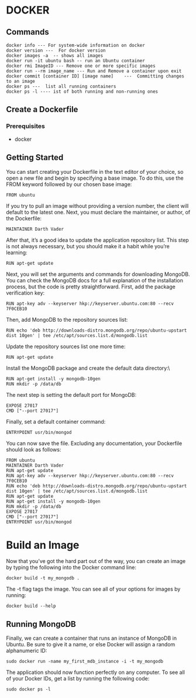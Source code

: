 # DOCKER 


## Commands 
```
docker info --- For system-wide information on docker
docker version ---  For docker version
docker images -a  -- shows all images 
docker run -it ubuntu bash -- run an Ubuntu container
docker rmi ImageID --- Remove one or more specific images
docker run --rm image_name --- Run and Remove a container upon exit
docker commit [container ID] [image name]    ---  Committing changes to an image
docker ps ---  list all running containers
docker ps -l ---- ist of both running and non-running ones

```



## Create a Dockerfile
### Prerequisites
* docker

## Getting Started
You can start creating your Dockerfile in the text editor of your choice, so open a new file and begin by specifying a base image. To do this, use the FROM keyword followed by our chosen base image:
```
FROM ubuntu
````
If you try to pull an image without providing a version number, the client will default to the latest one. Next, you must declare the maintainer, or author, of the Dockerfile:
```
MAINTAINER Darth Vader
```
After that, it’s a good idea to update the application repository list. This step is not always necessary, but you should make it a habit while you’re learning:
```
RUN apt-get update
```
Next, you will set the arguments and commands for downloading MongoDB. You can check the MongoDB docs for a full explanation of the installation process, but the code is pretty straightforward. First, add the package verification key:
```
RUN apt-key adv --keyserver hkp://keyserver.ubuntu.com:80 --recv 7F0CEB10
```
Then, add MongoDB to the repository sources list:
```
RUN echo 'deb http://downloads-distro.mongodb.org/repo/ubuntu-upstart dist 10gen' | tee /etc/apt/sources.list.d/mongodb.list
```
Update the repository sources list one more time:
```
RUN apt-get update
```
Install the MongoDB package and create the default data directory:\
```
RUN apt-get install -y mongodb-10gen
RUN mkdir -p /data/db
```
The next step is setting the default port for MongoDB:
```
EXPOSE 27017
CMD ["--port 27017"]
```
Finally, set a default container command:
```
ENTRYPOINT usr/bin/mongod
```
You can now save the file. Excluding any documentation, your Dockerfile should look as follows:
```
FROM ubuntu
MAINTAINER Darth Vader
RUN apt-get update
RUN apt-key adv --keyserver hkp://keyserver.ubuntu.com:80 --recv 7F0CEB10
RUN echo 'deb http://downloads-distro.mongodb.org/repo/ubuntu-upstart dist 10gen' | tee /etc/apt/sources.list.d/mongodb.list
RUN apt-get update
RUN apt-get install -y mongodb-10gen
RUN mkdir -p /data/db
EXPOSE 27017
CMD ["--port 27017"]
ENTRYPOINT usr/bin/mongod
```  

#  Build an Image

Now that you’ve got the hard part out of the way, you can create an image by typing the following into the Docker command line:
```
docker build -t my_mongodb .
```
The -t flag tags the image. You can see all of your options for images by running:
```
docker build --help
```
## Running MongoDB

Finally, we can create a container that runs an instance of MongoDB in Ubuntu. Be sure to give it a name, or else Docker will assign a random alphanumeric ID:
```
sudo docker run -name my_first_mdb_instance -i -t my_mongodb
```
The application should now function perfectly on any computer. To see all of your Docker IDs, get a list by running the following code:
```
sudo docker ps -l
```

